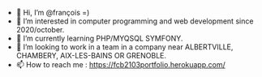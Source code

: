 - 👋 Hi, I’m @françois =)
- 👀 I’m interested in computer programming and web development since 2020/october.
- 🌱 I’m currently learning PHP/MYQSQL SYMFONY.
- 💞️ I’m looking to work in a team in a company near ALBERTVILLE, CHAMBERY, AIX-LES-BAINS OR GRENOBLE.
- 📫 How to reach me : https://fcb2103portfolio.herokuapp.com/

<!---
fransoa2103/fransoa2103 is a ✨ special ✨ repository because its `README.md` (this file) appears on your GitHub profile.
You can click the Preview link to take a look at your changes.
--->
